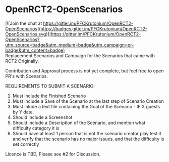 # OpenRCT2-OpenScenarios

[![Join the chat at https://gitter.im/PFCKrutonium/OpenRCT2-OpenScenarios](https://badges.gitter.im/PFCKrutonium/OpenRCT2-OpenScenarios.svg)](https://gitter.im/PFCKrutonium/OpenRCT2-OpenScenarios?utm_source=badge&utm_medium=badge&utm_campaign=pr-badge&utm_content=badge)  
Replacement Scenarios and Campaign for the Scenarios that came with RCT2 Originally.

Contribution and Approval process is not yet complete, but feel free to open PR's with Scenarios.

REQUIREMENTS TO SUBMIT A SCENARIO:

1. Must include the Finished Scenario  
2. Must include a Save of the Scenario at the last step of Scenario Creation  
2. Must inlude a text file containing the Goal of the Scenario - IE X guests by Y date.
3. Should include a Screenshot
4. Should include a Description of the Scenario, and mention what difficulty category it is
5. Should have at least 1 person that is not the scenario creator play test it and verify that the scenario has no major issues, and that the 
difficulty is set correctly


Licence is TBD, Please see #2 for Discussion.
